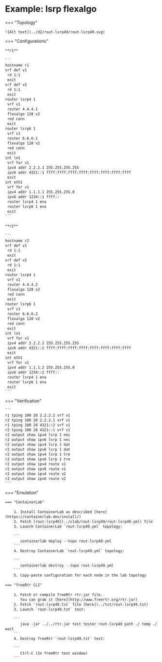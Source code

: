 # Example: lsrp flexalgo

=== "Topology"

    ![Alt text](../d2/rout-lsrp49/rout-lsrp49.svg)

=== "Configurations"

    **r1**

    ```
    hostname r1
    vrf def v1
     rd 1:1
     exit
    vrf def v2
     rd 1:1
     exit
    router lsrp4 1
     vrf v1
     router 4.4.4.1
     flexalgo 128 v2
     red conn
     exit
    router lsrp6 1
     vrf v1
     router 6.6.6.1
     flexalgo 128 v2
     red conn
     exit
    int lo1
     vrf for v1
     ipv4 addr 2.2.2.1 255.255.255.255
     ipv6 addr 4321::1 ffff:ffff:ffff:ffff:ffff:ffff:ffff:ffff
     exit
    int eth1
     vrf for v1
     ipv4 addr 1.1.1.1 255.255.255.0
     ipv6 addr 1234::1 ffff::
     router lsrp4 1 ena
     router lsrp6 1 ena
     exit
    ```

    **r2**

    ```
    hostname r2
    vrf def v1
     rd 1:1
     exit
    vrf def v2
     rd 1:1
     exit
    router lsrp4 1
     vrf v1
     router 4.4.4.2
     flexalgo 128 v2
     red conn
     exit
    router lsrp6 1
     vrf v1
     router 6.6.6.2
     flexalgo 128 v2
     red conn
     exit
    int lo1
     vrf for v1
     ipv4 addr 2.2.2.2 255.255.255.255
     ipv6 addr 4321::2 ffff:ffff:ffff:ffff:ffff:ffff:ffff:ffff
     exit
    int eth1
     vrf for v1
     ipv4 addr 1.1.1.2 255.255.255.0
     ipv6 addr 1234::2 ffff::
     router lsrp4 1 ena
     router lsrp6 1 ena
     exit
    ```

=== "Verification"

    ```
    r1 tping 100 20 2.2.2.2 vrf v1
    r2 tping 100 20 2.2.2.1 vrf v1
    r1 tping 100 20 4321::2 vrf v1
    r2 tping 100 20 4321::1 vrf v1
    r2 output show ipv4 lsrp 1 nei
    r2 output show ipv6 lsrp 1 nei
    r2 output show ipv4 lsrp 1 dat
    r2 output show ipv6 lsrp 1 dat
    r2 output show ipv4 lsrp 1 tre
    r2 output show ipv6 lsrp 1 tre
    r2 output show ipv4 route v1
    r2 output show ipv6 route v1
    r2 output show ipv4 route v2
    r2 output show ipv6 route v2
    ```

=== "Emulation"

    === "ContainerLab"

        1. Install ContainerLab as described [here](https://containerlab.dev/install/)  
        2. Fetch [rout-lsrp49](../clab/rout-lsrp49/rout-lsrp49.yml) file  
        3. Launch ContainerLab `rout-lsrp49.yml` topology:  

        ```
           containerlab deploy --topo rout-lsrp49.yml  
        ```
        4. Destroy ContainerLab `rout-lsrp49.yml` topology:  

        ```
           containerlab destroy --topo rout-lsrp49.yml  
        ```
        5. Copy-paste configuration for each node in the lab topology

    === "freeRtr CLI"

        1. Fetch or compile freeRtr rtr.jar file.  
           You can grab it [here](http://www.freertr.org/rtr.jar)  
        2. Fetch `rout-lsrp49.tst` file [here](../tst/rout-lsrp49.tst)  
        3. Launch `rout-lsrp49.tst` test:  

        ```
           java -jar ../../rtr.jar test tester rout-lsrp49 path ./ temp ./ wait
        ```
        4. Destroy freeRtr `rout-lsrp49.tst` test:  

        ```
           Ctrl-C (In freeRtr test window)
        ```

